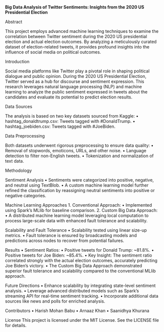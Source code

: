 **Big Data Analysis of Twitter Sentiments: Insights from the 2020 US Presidential Election**

Abstract

This project employs advanced machine learning techniques to examine the correlation between Twitter sentiment during the 2020 US presidential election and actual election outcomes. By analyzing a meticulously curated dataset of election-related tweets, it provides profound insights into the influence of social media on political outcomes.

Introduction

Social media platforms like Twitter play a pivotal role in shaping political dialogue and public opinion. During the 2020 US Presidential Election, Twitter served as a hub for discourse and sentiment expression. This research leverages natural language processing (NLP) and machine learning to analyze the public sentiment expressed in tweets about the candidates and evaluate its potential to predict election results.

Data Sources

The analysis is based on two key datasets sourced from Kaggle:
	•	hashtag_donaldtrump.csv: Tweets tagged with #DonaldTrump.
	•	hashtag_joebiden.csv: Tweets tagged with #JoeBiden.

Data Preprocessing

Both datasets underwent rigorous preprocessing to ensure data quality:
	•	Removal of stopwords, emoticons, URLs, and other noise.
	•	Language detection to filter non-English tweets.
	•	Tokenization and normalization of text data.

Methodology

Sentiment Analysis
	•	Sentiments were categorized into positive, negative, and neutral using TextBlob.
	•	A custom machine learning model further refined the classification by reassigning neutral sentiments into positive or negative categories.

Machine Learning Approaches
	1.	Conventional Approach:
	•	Implemented using Spark’s MLlib for baseline comparison.
	2.	Custom Big Data Approach:
	•	A distributed machine learning model leveraging local computation to process large-scale data with enhanced fault tolerance and scalability.

Scalability and Fault Tolerance
	•	Scalability tested using linear size-up metrics.
	•	Fault tolerance is ensured by broadcasting models and predictions across nodes to recover from potential failures.

Results
	•	Sentiment Ratios:
	•	Positive tweets for Donald Trump: ~81.8%.
	•	Positive tweets for Joe Biden: ~85.4%.
	•	Key Insight: The sentiment ratio correlated strongly with the actual election outcomes, accurately predicting Joe Biden’s victory.
	•	The Custom Big Data Approach demonstrated superior fault tolerance and scalability compared to the conventional MLlib approach.



 Future Directions
	•	Enhance scalability by integrating state-level sentiment analysis.
	•	Leverage advanced distributed models such as Spark’s streaming API for real-time sentiment tracking.
	•	Incorporate additional data sources like news and polls for enriched analysis.

Contributors
	•	Harish Mohan Babu
 	•	Arnaaz Khan
	•	Saanidhya Khurana

License
This project is licensed under the MIT License. See the LICENSE file for details.
